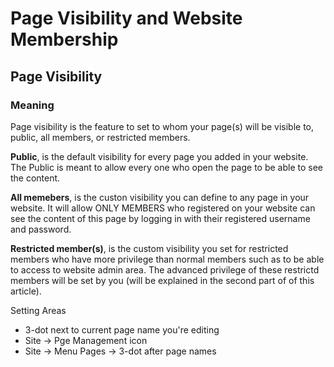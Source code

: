 # Page Visibility and Website Membership

## Page Visibility

### Meaning
Page visibility is the feature to set to whom your page(s) will be visible to, public, all members, or restricted members.

**Public**, is the default visibility for every page you added in your website. The Public is meant to allow every one who open the page to be able to see the content.

**All memebers**, is the custon visibility you can define to any page in your website. It will allow ONLY MEMBERS who registered on your website can see the content of this page by logging in with their registered username and password.

**Restricted member(s)**, is the custom visibility you set for restricted members who have more privilege than normal members such as to be able to access to website admin area. The advanced privilege of these restrictd members will be set by you (will be explained in the second part of of this article).

Setting Areas
- 3-dot next to current page name you're editing
- Site -> Pge Management icon
- Site -> Menu Pages -> 3-dot after page names



